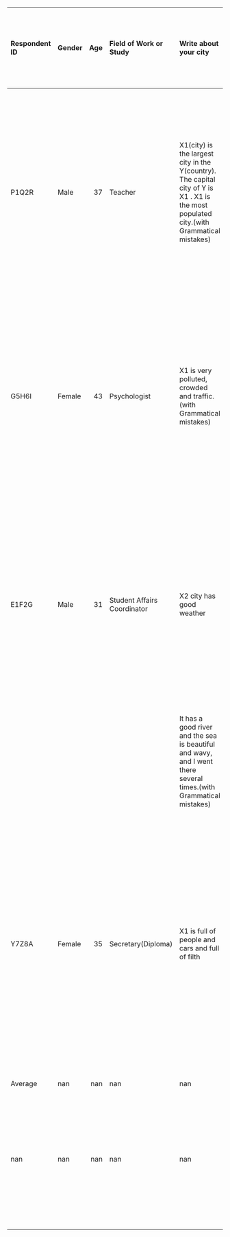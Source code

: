 | Respondent ID   | Gender   |   Age | Field of Work or Study      | Write about your city                                                                                                                   |   Count of Words (in Local language) | Prompt 1 (Improved text with chat GPT - regular prompt)                                                                                                                                                                                                                                                                                                                            | Prompt 2 (Improved text with chat GPT - Customized prompt for deaf and hard of hearing)                                                                                                                                                |
|:----------------|:---------|------:|:----------------------------|:----------------------------------------------------------------------------------------------------------------------------------------|-------------------------------------:|:-----------------------------------------------------------------------------------------------------------------------------------------------------------------------------------------------------------------------------------------------------------------------------------------------------------------------------------------------------------------------------------|:---------------------------------------------------------------------------------------------------------------------------------------------------------------------------------------------------------------------------------------|
| P1Q2R           | Male     |    37 | Teacher                     | X1(city) is the largest city in the Y(country). The capital city of Y is X1 . X1 is the most populated city.(with Grammatical mistakes) |                                14    | X1 is the capital and largest city of Y. With a large population and extensive facilities, it is considered the main political, economic, and cultural center of the country. Additionally, due to its rich history and unique geographical location, X1 is one of the most important cities in the world.                                                                         | X1 is the largest and most populous city in Y. It is the capital of Y, and many people live there.                                                                                                                                     |
| G5H6I           | Female   |    43 | Psychologist                | X1 is very polluted, crowded and traffic.(with Grammatical mistakes)                                                                    |                                 7    | X1, the capital of Y, is a large and populous city that unfortunately faces problems with air pollution and heavy traffic. Despite these challenges, X1 has many cultural and historical attractions and is an important center for the country's economic and social activities.                                                                                                  | X1 is a large and populous city. The air is polluted on most days, and the streets are filled with traffic. However, it has many sightseeing and cultural places to enjoy.                                                             |
| E1F2G           | Male     |    31 | Student Affairs Coordinator | X2 city has good weather                                                                                                                |                                16    | X2 is one of the northern provinces of Y, renowned for its lush nature, mild climate, and the Z Sea. This province boasts beautiful rivers, stunning forests, and charming beaches that attract many tourists each year. I have traveled there several times and enjoyed its natural beauty every time.                                                                            | X2 has very pleasant weather. There are beautiful seas and rivers there, and each time I visited, I enjoyed the nature. This city is excellent for relaxation and peace.                                                               |
|                 |          |       |                             |  It has a good river and the sea is beautiful and wavy, and I went there several times.(with Grammatical mistakes)                      |                                      |                                                                                                                                                                                                                                                                                                                                                                                    |                                                                                                                                                                                                                                        |
| Y7Z8A           | Female   |    35 | Secretary(Diploma)          | X1 is full of people and cars and full of filth                                                                                         |                                 6    | X1 is a vibrant metropolis bustling with people and cars, embodying the energy of a city that never sleeps. However, this lively atmosphere is often overshadowed by issues of pollution and litter, which detract from its beauty. Despite these challenges, X1's rich culture, historical landmarks, and resilient spirit make it a fascinating place to explore and experience. | X1 is a busy city with many people and cars everywhere. The streets can be dirty, which makes it hard to enjoy the city’s beauty. Despite the mess, X1 has a lot of interesting places to see and a rich culture that makes it special |
| Average         | nan      |   nan | nan                         | nan                                                                                                                                     |                                10.75 | nan                                                                                                                                                                                                                                                                                                                                                                                | nan                                                                                                                                                                                                                                    |
| nan             | nan      |   nan | nan                         | nan                                                                                                                                     |                               nan    | "I was asked, 'Write about your city.' I wrote this answer: '...' Please enhance my answer in 2-3 sentences and expand it."                                                                                                                                                                                                                                                        | "I am deaf and dumb. I was asked, 'Write about your city.' I wrote this answer: '...' Please improve my answer in 2-3 sentences and expand it with very simple words."                                                                 |